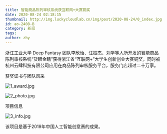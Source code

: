```yaml
---
title: 智能商品陈列审核系统获互联网+大赛铜奖
date: 2020-08-24 02:18:15
thumbnail: http://img.luckycloudlab.cn/img/post/2020-08-24/0_index.jpg
id: ao-2408-B
category: 新闻
tags:
author: zhy
---
```

浙江工业大学 Deep Fantasy 团队李欣怡、汪振杰、刘学等人所开发的智能商品陈列审核系统“货眼金睛”获得浙江省“互联网+”大学生创新创业大赛铜奖，同时被杭州云肆科技有限公司应用在商品陈列审核服务平台，服务门店超过二十万家。
<!--more-->

获奖证书与团队风采

![1_award.jpg](http://img.luckycloudlab.cn/img/post/2020-08-24/1_award.jpg)

![2_photo.jpg](http://img.luckycloudlab.cn/img/post/2020-08-24/2_photo.jpg)

项目信息

![3_info.jpg](http://img.luckycloudlab.cn/img/post/2020-08-24/3_info.jpg)

该项目是基于2019年中国人工智能创意赛的成果。